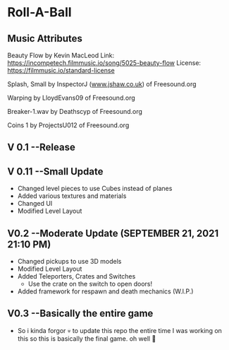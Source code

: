 # Roll-A-Ball

## Music Attributes
Beauty Flow by Kevin MacLeod
Link: https://incompetech.filmmusic.io/song/5025-beauty-flow
License: https://filmmusic.io/standard-license

Splash, Small by InspectorJ (www.jshaw.co.uk) of Freesound.org

Warping by LloydEvans09 of Freesound.org

Breaker-1.wav by Deathscyp of Freesound.org

Coins 1 by ProjectsU012 of Freesound.org

## V 0.1 --Release

## V 0.11 --Small Update
- Changed level pieces to use Cubes instead of planes
- Added various textures and materials
- Changed UI
- Modified Level Layout

## V0.2 --Moderate Update (SEPTEMBER 21, 2021 21:10 PM)
- Changed pickups to use 3D models
- Modified Level Layout
- Added Teleporters, Crates and Switches
  - Use the crate on the switch to open doors!
- Added framework for respawn and death mechanics (W.I.P.) 

## V0.3 --Basically the entire game
- So i kinda forgor :skull: to update this repo the entire time I was working on this so this is basically the final game. oh well :shrug:
